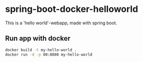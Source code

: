 # spring-boot-docker-helloworld
This is a 'hello world'-webapp, made with spring boot.

## Run app with docker
``` bash
docker build -t my-hello-world .
docker run -d -p 80:8080 my-hello-world
```
